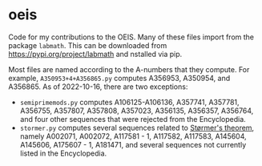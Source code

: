 # oeis
Code for my contributions to the OEIS.
Many of these files import from the package ``labmath``.  This can be downloaded from <https://pypi.org/project/labmath> and nstalled via pip.

Most files are named according to the A-numbers that they compute.  For example, ``A350953+4+A356865.py`` computes A356953, A350954, and A356865.
As of 2022-10-16, there are two exceptions:
* ``semiprimemods.py`` computes A106125-A106136, A357741, A357781, A356755, A357807, A357808, A357023, A356135, A356357, A356764, and four other sequences that were rejected from the Encyclopedia.
* ``stormer.py`` computes several sequences related to [Størmer's theorem](https://en.wikipedia.org/wiki/St%C3%B8rmer%27s_theorem), namely A002071, A002072, A117581 - 1, A117582, A117583, A145604, A145606, A175607 - 1, A181471, and several sequences not currently listed in the Encyclopedia.
